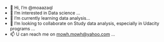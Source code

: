 - 👋 Hi, I’m @moaazaql
- 👀 I’m interested in Data science ...
- 🌱 I’m currently learning data analysis...
- 💞️ I’m looking to collaborate on Study data analysis, especially in Udacity programs ...
- 📫 U can reach me on mowh.mowh@yahoo.com
 ...

<!---
moaazaql/moaazaql is a ✨ special ✨ repository because its `README.md` (this file) appears on your GitHub profile.
You can click the Preview link to take a look at your changes.
--->
